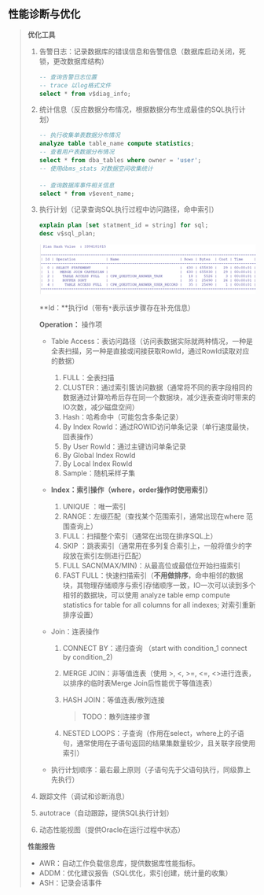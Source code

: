 ## **性能诊断与优化**

> **优化工具**
>
> 1. 告警日志：记录数据库的错误信息和告警信息（数据库启动关闭，死锁，更改数据库结构）
>
>    ~~~sql
>    -- 查询告警日志位置 
>    -- trace 以log格式文件
>    select * from v$diag_info;
>    ~~~
>
> 2. 统计信息（反应数据分布情况，根据数据分布生成最佳的SQL执行计划）
>
>    ~~~SQL
>    -- 执行收集单表数据分布情况
>    analyze table table_name compute statistics;
>    -- 查看用户表数据分布情况
>    select * from dba_tables where owner = 'user';
>    -- 使用dbms_stats 对数据空间收集统计
>    
>    -- 查询数据库事件相关信息
>    select * from v$event_name;
>    ~~~
>
> 3. 执行计划（记录查询SQL执行过程中访问路径，命中索引）
>
>    ~~~SQL
>    explain plan [set statment_id = string] for sql;
>    desc v$sql_plan;
>    ~~~
>
>    ![image-20230531215642760](image-20230531215642760.png)
>
>    **Id：**执行Id（带有`*`表示该步骤存在补充信息）
>
>    
>
>    
>
>    **Operation：** 操作项
>
>    - Table Access：表访问路径（访问表数据实际就两种情况，一种是全表扫描，另一种是直接或间接获取RowId，通过RowId读取对应的数据）
>
>      1. FULL：全表扫描
>      2. CLUSTER：通过索引簇访问数据（通常将不同的表字段相同的数据通过计算哈希后存在同一个数据块，减少连表查询时带来的IO次数，减少磁盘空间）
>      3. Hash：哈希命中（可能包含多条记录）
>      4. By Index RowId：通过ROWID访问单条记录（单行速度最快，回表操作）
>      5. By User RowId：通过主键访问单条记录
>      6. By Global Index RowId
>      7. By Local Index RowId
>      8. Sample：随机采样子集
>
>    - **Index：索引操作（where，order操作时使用索引）**
>
>      1. UNIQUE ：唯一索引
>      2. RANGE：左缀匹配（查找某个范围索引，通常出现在where 范围查询上）
>      3. FULL：扫描整个索引（通常在出现在排序SQL上）
>      4. SKIP ：跳表索引（通常用在多列复合索引上，一般将值少的字段放在索引左侧进行匹配）
>      5. FULL SACN(MAX/MIN)：从最高位或最低位开始扫描索引
>      6. FAST FULL：快速扫描索引（**不用做排序**，命中相邻的数据块，其物理存储顺序与索引存储顺序一致，IO一次可以读到多个相邻的数据块，可以使用 analyze table emp compute statistics for table for all columns for all indexes; 对索引重新排序设置）
>
>    - Join：连表操作
>
>      1. CONNECT BY：递归查询 （start with condition_1 connect by condition_2)
>
>      2. MERGE JOIN：非等值连表（使用 >, <, >=, <=, <>进行连表，以排序的临时表Merge Join后性能优于等值连表）
>
>      3. HASH JOIN：等值连表/散列连接
>
>         > TODO：散列连接步骤
>
>      4. NESTED LOOPS：子查询（作用在select，where上的子语句，通常使用在子语句返回的结果集数量较少，且关联字段使用索引）
>
>    - 执行计划顺序：最右最上原则（子语句先于父语句执行，同级靠上先执行）
>
>      
>
>      
>
>    
>
> 4. 跟踪文件（调试和诊断消息）
>
> 5. autotrace（自动跟踪，提供SQL执行计划）
>
> 6. 动态性能视图（提供Oracle在运行过程中状态）
>
> **性能报告**
>
> - AWR：自动工作负载信息库，提供数据库性能指标。
> - ADDM：优化建议报告（SQL优化，索引创建，统计量的收集）
> - ASH：记录会话事件
>


